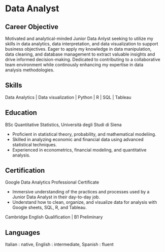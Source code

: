 # Data Analyst

## Career Objective
Motivated and analytical-minded Junior Data Anlyst seeking to utilize my skills in data analytics, data interpretation, and data visualization to support business objectives. Eager to apply my knowledge in data manipulation, data cleaning, and database management to extract valuable insights and drive informed decision-making. Dedicated to contributing to a collaborative team environment while continously enhancing my expertise in data analysis methodologies.

## Skills
Data Analytics | Data visualization | Python | R | SQL | Tableau

## Education
BSc Quantitative Statistics, Università degli Studi di Siena
  - Proficient in statistical theory, probability, and mathematical modeliing.
  - Skilled in analyzing economic and financial data using advanced statistical techniques.
  - Experienced in econometrics, financial modeling, and quantitative analysis.

## Certification
Google Data Analytics Professional Certificate
  - Immersive understanding of the practices and processes used by a Junior Data Analyst in their day-to-day job.
  - Understand how to clean, organize, and visualize data for analysis with Google sheets, SQL, R, and Tableau.

Cambridge English Qualification | B1 Preliminary

## Languages
Italian : native,
English : intermediate,
Spanish : fluent
